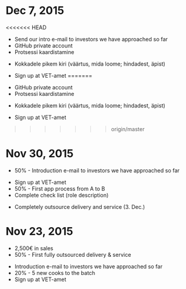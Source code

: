 # Dec 7, 2015
<<<<<<< HEAD
* Send our intro e-mail to investors we have approached so far
* GitHub private account
* Protsessi kaardistamine
+ Kokkadele pikem kiri (väärtus, mida loome; hindadest, äpist)
* Sign up at VET-amet
=======
- GitHub private account
- Protsessi kaardistamine
+ Kokkadele pikem kiri (väärtus, mida loome; hindadest, äpist)
- Sign up at VET-amet
>>>>>>> origin/master

# Nov 30, 2015
+ 50% - Introduction e-mail to investors we have approached so far
- Sign up at VET-amet
- 50% - First app process from A to B
- Complete check list (role description)
+ Completely outsource delivery and service (3. Dec.)

# Nov 23, 2015
+ 2,500€ in sales
+ 50% - First fully outsourced delivery & service
- Introduction e-mail to investors we have approached so far
- 20% - 5 new cooks to the batch
- Sign up at VET-amet
